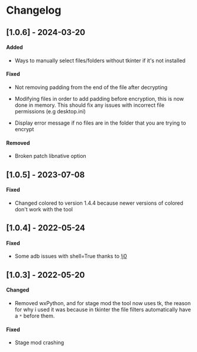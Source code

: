 # Changelog

## [1.0.6] - 2024-03-20

#### Added

- Ways to manually select files/folders without tkinter if it's not installed

#### Fixed

- Not removing padding from the end of the file after decrypting

- Modifying files in order to add padding before encryption, this is now done in
  memory. This should fix any issues with incorrect file permissions (e.g
  desktop.ini)

- Display error message if no files are in the folder that you are trying to
  encrypt

#### Removed

- Broken patch libnative option

## [1.0.5] - 2023-07-08

#### Fixed

- Changed colored to version 1.4.4 because newer versions of colored don't work with the tool

## [1.0.4] - 2022-05-24

#### Fixed

- Some adb issues with shell=True thanks to [!j0](https://github.com/j0912345)

## [1.0.3] - 2022-05-20

#### Changed

- Removed wxPython, and for stage mod the tool now uses tk, the reason for why i used it was because in tkinter the file filters automatically have a `*` before them.

#### Fixed

- Stage mod crashing
